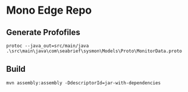 # Mono Edge Repo

## Generate Profofiles
`protoc --java_out=src/main/java .\src\main\java\com\seabrief\sysmon\Models\Proto\MonitorData.proto`

## Build

`mvn assembly:assembly -DdescriptorId=jar-with-dependencies`